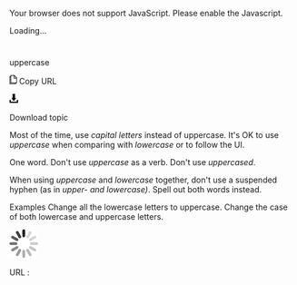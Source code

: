 Your browser does not support JavaScript. Please enable the Javascript.

Loading...

# 

uppercase

![Copy URL](media/uppercase/Copy.png)
Copy URL

![Download](media/uppercase/Download.png)

Download topic

Most of the time, use *capital letters* instead of uppercase. It's OK to use *uppercase* when comparing with *lowercase* or to follow the UI. 

One word. Don't use *uppercase* as a verb. Don't use *uppercased*. 

When using *uppercase* and *lowercase* together, don't use a suspended hyphen (as in *upper- and lowercase)*. Spell out both words instead. 

Examples
Change all the lowercase letters to uppercase.
Change the case of both lowercase and uppercase letters. 

![In progress](media/uppercase/activity-large.gif)

URL :
